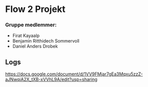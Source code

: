# Flow 2 Projekt
### Gruppe medlemmer: 
-   Firat Kayaalp
-   Benjamin Ritthidech Sommervoll
-   Daniel Anders Drobek

## Logs
https://docs.google.com/document/d/1VV9FMjar7gEa3Mqxu5zzZ-aJNwqiA2X_tXB-xVVhL9A/edit?usp=sharing
